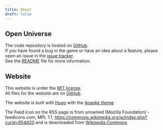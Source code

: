 ```yaml
---
title: About
draft: false
---
```


## Open Universe

The code repository is hosted on [GitHub](https://github.com/Independent-Eye2446/OpenUniverse).  
If you have found a bug in the game or have an idea about a feature, please open an issue in the [issue tracker](https://github.com/Independent-Eye2446/OpenUniverse/issues).  
See the [README](https://github.com/Independent-Eye2446/OpenUniverse) file for more information.

## Website

This website is under the [MIT license](https://github.com/Independent-Eye2446/OpenUniverse-Website/blob/main/LICENSE).  
All files for the website are on [GitHub](https://github.com/Independent-Eye2446/OpenUniverse-Website).

The website is built with [Hugo](https://gohugo.io/) with
the [Ananke theme](https://github.com/theNewDynamic/gohugo-theme-ananke).

The Feed icon on the RSS page is from unnamed (Mozilla Foundation) - feedicons.com, MPL 1.1, https://commons.wikimedia.org/w/index.php?curid=654420
and is downloaded from [Wikipedia Commons](https://commons.wikimedia.org/wiki/File:Feed-icon.svg)
